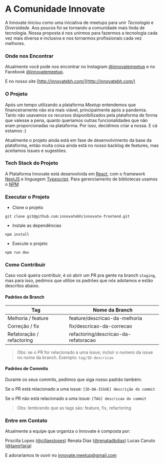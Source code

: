 # A Comunidade Innovate

A Innovate iniciou como uma iniciativa de meetups para unir *Tecnologia* e *Diversidade*. Aos poucos foi se tornando a comunidade mais linda de tecnologia. Nossa proposta é nos unirmos para fazermos a tecnologia cada vez mais diversa e inclusiva e nos tornarmos profissionais cada vez melhores.

### Onde nos Encontrar

Atualmente você pode nos encontrar no Instagram [@innovatemeetup](https://www.instagram.com/innovatemeetup/) e no Facebook [@innovatemeetup](https://www.facebook.com/innovate.meetup).

E no nosso site [http://innovatebh.com/](http://innovatebh.com/)

### O Projeto

Após um tempo utilizando a plataforma *Meetup* entendemos que financeiramente não era mais viável, principalmente após a pandemia. Tanto não usavamos os recursos disponibilizados pela plataforma de forma que valesse a pena, quanto queriamos outras funcionalidades que não eram proporcionadas na plataforma. Por isso, decidimos criar a nossa. E cá estamos :)

Atualmente o projeto ainda está em fase de desenvolvimento da base da plataforma, então muita coisa ainda está no nosso backlog de features, mas aceitamos issues e sugestões. 

### Tech Stack do Projeto

A Plataforma Innovate está desenvolvida em [React](https://pt-br.reactjs.org/), com o framework [NextJS](https://nextjs.org/) e linguagem [Typescript](https://www.typescriptlang.org/). Para gerenciamento de bibliotecas usamos o [NPM](https://www.npmjs.com/)

### Executar o Projeto

- Clone o projeto
```
git clone git@github.com:innovatebh/innovate-frontend.git
```

- Instale as dependências
```
npm install
```

- Execute o projeto
```
npm run dev
```

### Como Contribuir

Caso você queira contribuir, é só abrir um PR pra gente na branch `staging`, mas para isso, pedimos que utilize os padrões que nós adotamos e estão descritos abaixo.

#### Padrões de Branch

| Tag | Nome da Branch |
|--|--|
| Melhoria / feature | feature/descricao-da-melhoria |
| Correção / fix | fix/descricao-da-correcao |
| Refatoração / refactoring | refactoring/descricao-da-refatoracao |

> Obs: se o PR for relacionado a uma issue, incluir o numero da issue no nome da branch. Exemplo: `tag/ID-descricao`

#### Padrões de Commits

Durante os seus commits, pedimos que siga nosso padrão também:

Se o PR está relacionado a uma issue:
`[ID-DA-ISSUE] descrição do commit`

Se o PR não está relacionado a uma issue:
`[TAG] descricao do commit`

> Obs: lembrando que as tags são: feature, fix, refactoring

### Entre em Contato

Atualmente a equipe que organiza o Innovate é composta por:

Priscilla Lopes ([@cillaeslopes](mailto:cillaeslopes@gmail.com))
Renata Dias ([@renatadbdias](mailto:renatyynhah@gmail.com))
Lucas Canuto ([@tamirfaria](mailto:lucastamir@gmail.com))

E adoraríamos te ouvir no [innovate.meetup@gmail.com](mailto:innovate.meetup@gmail.com)